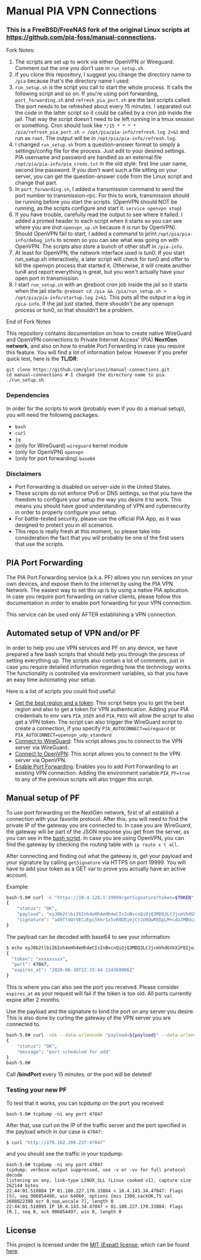 # Manual PIA VPN Connections

### This is a FreeBSD/FreeNAS fork of the original Linux scripts at https://github.com/pia-foss/manual-connections.  
Fork Notes:
1. The scripts are set up to work via either OpenVPN or Wireguard.  Comment out the one you don't use in `run_setup.sh`. 
2. If you clone this repository, I suggest you change the directory name to `/pia` because that's the directory name I used. 
3. `run_setup.sh` is the script you call to start the whole process.  It calls the following script and so on.  If you're using port forwarding, `port_forwarding.sh` and `refresh_pia_port.sh` are the last scripts called.  The port needs to be refreshed about every 15 minutes.  I separated out the code in the latter script so it could be called by a cron job inside the jail.  That way the script doesn't need to be left running in a tmux session or something.  Cron should look like `*/15 * * * * /pia/refresh_pia_port.sh > /opt/pia/pia-info/refresh.log 2>&1` and run as `root`.  The output will be in `/opt/pia/pia-info/refresh.log`.
4. I changed `run_setup.sh` from a question-answer format to simply a settings/config file for the process.  Just edit to your desired settings.  PIA username and password are handled as an external file `/opt/pia/pia-info/pia_creds.txt` in the old style: first line user name, second line password.  If you don't want such a file sitting on your server, you can get the question-answer code from the Linux script and change that part.
5. In `port_forwarding.sh`, I added a transmission command to send the port number to transmission-rpc.  For this to work, transmission should be running before you start the scripts.  (OpenVPN should NOT be running, as the scripts configure and start it. `service openvpn stop`)
6. If you have trouble, carefully read the output to see where it failed.  I added a printed header to each script when it starts so you can see where you are (not `openvpn_up.sh` because it is run by OpenVPN).  Should OpenVPN fail to start, I added a command to print `/opt/pia/pia-info/debug_info` to screen so you can see what was going on with OpenVPN.  The scripts also store a bunch of other stuff in `/pia-info`. 
7. At least for OpenVPN, the network interface used is tun0.  If you start run_setup.sh interactively, a later script will check for tun0 and offer to kill the openvpn process that started it.  Otherwise, it will create another tun# and report everything is great, but you won't actually have your open port in transmission.
8. I start `run_setup.sh` with an @reboot cron job inside the jail so it starts when the jail starts: `@reboot cd /pia && /pia/run_setup.sh > /opt/pia/pia-info/startup.log 2>&1`.  This puts all the output in a log in `/pia-info`.  If the jail just started, there shouldn't be any openvpn process or tun0, so that shouldn't be a problem.

End of Fork Notes

This repository contains documentation on how to create native WireGuard and OpenVPN connections to Private Internet Access' (PIA) __NextGen network__, and also on how to enable Port Forwarding in case you require this feature. You will find a lot of information below. However if you prefer quick test, here is the __TL/DR__:

```
git clone https://github.com/glorious1/manual-connections.git
cd manual-connections # I changed the directory name to pia.
./run_setup.sh
```

### Dependencies

In order for the scripts to work (probably even if you do a manual setup), you will need the following packages:
 * `bash`
 * `curl`
 * `jq`
 * (only for WireGuard) `wireguard` kernel module
 * (only for OpenVPN) `openvpn`
 * (only for port forwarding) `base64`

### Disclaimers

 * Port Forwarding is disabled on server-side in the United States.
 * These scripts do not enforce IPv6 or DNS settings, so that you have the freedom to configure your setup the way you desire it to work. This means you should have good understanding of VPN and cybersecurity in order to properly configure your setup.
 * For battle-tested security, please use the official PIA App, as it was designed to protect you in all scenarios.
 * This repo is really fresh at this moment, so please take into consideration the fact that you will probably be one of the first users that use the scripts.

## PIA Port Forwarding

The PIA Port Forwarding service (a.k.a. PF) allows you run services on your own devices, and expose them to the internet by using the PIA VPN Network. The easiest way to set this up is by using a native PIA aplication. In case you require port forwarding on native clients, please follow this documentation in order to enable port forwarding for your VPN connection.

This service can be used only AFTER establishing a VPN connection.

## Automated setup of VPN and/or PF

In order to help you use VPN services and PF on any device, we have prepared a few bash scripts that should help you through the process of setting everything up. The scripts also contain a lot of comments, just in case you require detailed information regarding how the technology works. The functionality is controlled via environment variables, so that you have an easy time automating your setup.

Here is a list of scripts you could find useful:
 * [Get the best region and a token](get_region_and_token.sh): This script helps you to get the best region and also to get a token for VPN authentication. Adding your PIA credentials to env vars `PIA_USER` and `PIA_PASS` will allow the script to also get a VPN token. The script can also trigger the WireGuard script to create a connection, if you specify `PIA_AUTOCONNECT=wireguard` or `PIA_AUTOCONNECT=openvpn_udp_standard`
 * [Connect to WireGuard](connect_to_wireguard_with_token.sh): This script allows you to connect to the VPN server via WireGuard.
 * [Connect to OpenVPN](connect_to_openvpn_with_token.sh): This script allows you to connect to the VPN server via OpenVPN.
 * [Enable Port Forwarding](port_forwarding.sh): Enables you to add Port Forwarding to an existing VPN connection. Adding the environment variable `PIA_PF=true` to any of the previous scripts will also trigger this script.

## Manual setup of PF

To use port forwarding on the NextGen network, first of all establish a connection with your favorite protocol. After this, you will need to find the private IP of the gateway you are connected to. In case you are WireGuard, the gateway will be part of the JSON response you get from the server, as you can see in the [bash script](https://github.com/pia-foss/manual-connections/blob/master/wireguard_and_pf.sh#L119). In case you are using OpenVPN, you can find the gateway by checking the routing table with `ip route s t all`.

After connecting and finding out what the gateway is, get your payload and your signature by calling `getSignature` via HTTPS on port 19999. You will have to add your token as a GET var to prove you actually have an active account.

Example:
```bash
bash-5.0# curl -k "https://10.4.128.1:19999/getSignature?token=$TOKEN"
{
    "status": "OK",
    "payload": "eyJ0b2tlbiI6Inh4eHh4eHh4eCIsInBvcnQiOjQ3MDQ3LCJjcmVhdGVkX2F0IjoiMjAyMC0wNC0zMFQyMjozMzo0NC4xMTQzNjk5MDZaIn0=",
    "signature": "a40Tf4OrVECzEpi5kkr1x5vR0DEimjCYJU9QwREDpLM+cdaJMBUcwFoemSuJlxjksncsrvIgRdZc0te4BUL6BA=="
}
```

The payload can be decoded with base64 to see your information:
```bash
$ echo eyJ0b2tlbiI6Inh4eHh4eHh4eCIsInBvcnQiOjQ3MDQ3LCJjcmVhdGVkX2F0IjoiMjAyMC0wNC0zMFQyMjozMzo0NC4xMTQzNjk5MDZaIn0= | base64 -d | jq 
{
  "token": "xxxxxxxxx",
  "port": 47047,
  "expires_at": "2020-06-30T22:33:44.114369906Z"
}
```
This is where you can also see the port you received. Please consider `expires_at` as your request will fail if the token is too old. All ports currently expire after 2 months.

Use the payload and the signature to bind the port on any server you desire. This is also done by curling the gateway of the VPN server you are connected to.
```bash
bash-5.0# curl -sGk --data-urlencode "payload=${payload}" --data-urlencode "signature=${signature}" https://10.4.128.1:19999/bindPort
{
    "status": "OK",
    "message": "port scheduled for add"
}
bash-5.0# 
```

Call __/bindPort__ every 15 minutes, or the port will be deleted!

### Testing your new PF

To test that it works, you can tcpdump on the port you received:

```
bash-5.0# tcpdump -ni any port 47047
```

After that, use curl on the IP of the traffic server and the port specified in the payload which in our case is `47047`:
```bash
$ curl "http://178.162.208.237:47047"
```

and you should see the traffic in your tcpdump:
```
bash-5.0# tcpdump -ni any port 47047
tcpdump: verbose output suppressed, use -v or -vv for full protocol decode
listening on any, link-type LINUX_SLL (Linux cooked v1), capture size 262144 bytes
22:44:01.510804 IP 81.180.227.170.33884 > 10.4.143.34.47047: Flags [S], seq 906854496, win 64860, options [mss 1380,sackOK,TS val 2608022390 ecr 0,nop,wscale 7], length 0
22:44:01.510895 IP 10.4.143.34.47047 > 81.180.227.170.33884: Flags [R.], seq 0, ack 906854497, win 0, length 0
```

## License
This project is licensed under the [MIT (Expat) license](https://choosealicense.com/licenses/mit/), which can be found [here](/LICENSE).
